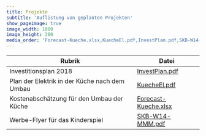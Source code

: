 ```yaml
---
title: Projekte
subtitle: 'Auflistung von geplanten Projekten'
show_pageimage: true
image_width: 1000
image_height: 300
media_order: 'Forecast-Kueche.xlsx,KuecheEl.pdf,InvestPlan.pdf,SKB-W14-MMM.pdf'
---
```


|**Rubrik**|**Datei**|
|-|-|
|Investitionsplan 2018|[InvestPlan.pdf](InvestPlan.pdf)|
|Plan der Elektrik in der Küche nach dem Umbau|[KuecheEl.pdf](KuecheEl.pdf)|
|Kostenabschätzung für den Umbau der Küche|[Forecast-Kueche.xlsx](Forecast-Kueche.xlsx)|
|Werbe-Flyer für das Kinderspiel|[SKB-W14-MMM.pdf](SKB-W14-MMM.pdf)|